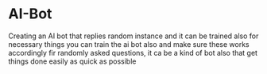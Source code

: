 # AI-Bot

Creating an AI bot that replies random instance and it can be trained also for necessary things
you can train the ai bot also and make sure these works accordingly fir randomly asked questions, it ca be a kind of bot also that get things done easily as quick as possible
